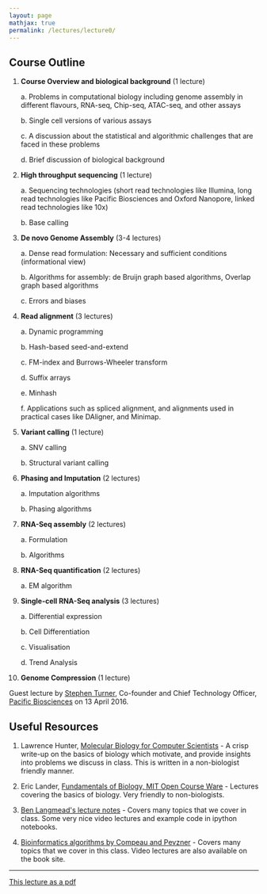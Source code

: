 ```yaml
---
layout: page
mathjax: true
permalink: /lectures/lecture0/
---
```


## Course Outline


1. **Course Overview and biological background** (1 lecture)

	a. Problems in computational biology including genome assembly in different flavours, RNA-seq, Chip-seq, ATAC-seq, and other assays

	b. Single cell versions of various assays

	c. A discussion about the statistical and algorithmic challenges that are faced in these problems
	
	d. Brief discussion of biological background

2. **High throughput sequencing** (1 lecture)

	a. Sequencing technologies (short read technologies like Illumina, long read technologies like Pacific Biosciences and Oxford Nanopore, linked read technologies like 10x)

	b.	Base calling

3. **De novo Genome Assembly** (3-4 lectures)

	a. Dense read formulation: Necessary and sufficient conditions (informational view)

	b. Algorithms for assembly: de Bruijn graph based algorithms, Overlap graph based algorithms

	c. Errors and biases

4. **Read alignment** (3 lectures)

	a. Dynamic programming

	b. Hash-based seed-and-extend

	c. FM-index and Burrows-Wheeler transform

	d. Suffix arrays

	e. Minhash

	f. Applications such as spliced alignment, and alignments used in practical cases like DAligner, and Minimap.

5. **Variant calling**  (1 lecture)

	a. SNV calling

	b. Structural variant calling

6. **Phasing and Imputation** (2 lectures)

	a. Imputation algorithms

	b. Phasing algorithms

7. **RNA-Seq assembly** (2 lectures)

	a. Formulation

	b. Algorithms

8. **RNA-Seq quantification** (2 lectures)

	a. EM algorithm

9. **Single-cell RNA-Seq analysis** (3 lectures)

	a. Differential expression

	b. Cell Differentiation

	c. Visualisation

	d. Trend Analysis

10. **Genome Compression** (1 lecture)

Guest lecture by [Stephen Turner](http://www.pacb.com/people/stephen-turner-phd/), Co-founder and Chief Technology Officer, [Pacific Biosciences](http://www.pacb.com/) on 13 April 2016.

## Useful Resources

1. Lawrence Hunter, [Molecular Biology for Computer Scientists](http://compbio.ucdenver.edu/hunter/01-Hunter.pdf) - A crisp write-up on the basics of biology which motivate, and provide insights into problems we discuss in class. This is written in a non-biologist friendly manner.

3. Eric Lander, [Fundamentals of Biology, MIT Open Course Ware]( http://ocw.mit.edu/courses/biology/7-01sc-fundamentals-of-biology-fall-2011/) - Lectures covering the basics of biology. Very friendly to non-biologists.

2. [Ben Langmead's lecture notes](http://www.langmead-lab.org/teaching-materials/) - Covers many topics that we cover in class. Some very nice video lectures and example code in ipython notebooks.

3. [Bioinformatics algorithms by Compeau and Pevzner](http://bioinformaticsalgorithms.com/index.htm) - Covers many topics that we cover in this class. Video lectures are also available on the book site.

-----------------

[This lecture as a pdf](/lectures/lecture0.pdf)
